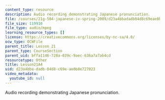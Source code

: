 ```yaml
---
content_type: resource
description: Audio recording demonstrating Japanese pronunciation.
file: /courses/21g-504-japanese-iv-spring-2009/d23a4bbadadb04d8c69eae0b8e727023_Lesson21A4.mp3
file_size: 119910
file_type: audio/mpeg
learning_resource_types: []
license: https://creativecommons.org/licenses/by-nc-sa/4.0/
ocw_type: OCWFile
parent_title: Lesson 21
parent_type: CourseSection
parent_uid: bffa1146-720a-039c-9aec-636a7a7ab4cd
resourcetype: Other
title: Lesson21A4
uid: d23a4bba-dadb-04d8-c69e-ae0b8e727023
video_metadata:
  youtube_id: null
---
```

Audio recording demonstrating Japanese pronunciation.